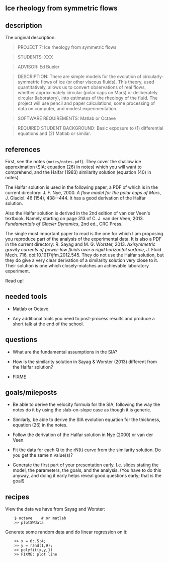
Ice rheology from symmetric flows
---------------------------------


description
-----------

The original description:

> PROJECT 7:  Ice rheology from symmetric flows

> STUDENTS: XXX

> ADVISOR: Ed Bueler

> DESCRIPTION:  There are simple models for the evolution of circularly-symmetric flows of ice (or other viscous fluids).  This theory, used quantitatively, allows us to convert observations of real flows, whether approximately circular (polar caps on Mars) or deliberately circular (laboratory), into estimates of the rheology of the fluid.  The project will use pencil and paper calculations, some processing of data on computer, and modest experimentation.

> SOFTWARE REQUIREMENTS: Matlab or Octave

> REQUIRED STUDENT BACKGROUND: Basic exposure to (1) differential equations and (2) Matlab or similar.


references
----------

First, see the notes (`notes/notes.pdf`).  They cover the shallow ice approximation (SIA; equation (26) in notes) which you will want to comprehend, and the Halfar (1983) similarity solution (equation (40) in notes).

The Halfar solution is used in the following paper, a PDF of which is in the current directory: J. F. Nye, 2000. _A flow model for the polar caps of Mars_, J. Glaciol. 46 (154), 438--444.  It has a good derivation of the Halfar solution.

Also the Halfar solution is derived in the 2nd edition of van der Veen's textbook.  Namely starting on page 313 of C. J. van der Veen, 2013. _Fundamentals of Glacier Dynamics_, 2nd ed., CRC Press.

The single most important paper to read is the one for which I am proposing you reproduce part of the analysis of the experimental data.  It is also a PDF in the current directory:  R. Sayag and M. G. Worster, 2013. _Axisymmetric gravity currents of power-law fluids over a rigid horizontal surface_, J. Fluid Mech. 716, doi:10.1017/jfm.2012.545.  They do not use the Halfar solution, but they do give a very clear derivation of a similarity solution very close to it.  Their solution is one which closely-matches an achievable laboratory experiment.

Read up!


needed tools
------------

* Matlab or Octave.

* Any additional tools you need to post-process results and produce a short talk at the end of the school.


questions
---------

* What are the fundamental assumptions in the SIA?

* How is the similarity solution in Sayag & Worster (2013) different from the Halfar solution?

* FIXME

goals/mileposts
---------------

* Be able to derive the velocity formula for the SIA, following the way the notes do it by using the slab-on-slope case as though it is generic.

* Similarly, be able to derive the SIA evolution equation for the thickness, equation (26) in the notes.

* Follow the derivation of the Halfar solution in Nye (2000) or van der Veen.

* Fit the data for each Q to the rN(t) curve from the similarity solution.  Do you get the same n value(s)?

* Generate the first part of your presentation early.  I.e. slides stating the model, the parameters, the goals, and the analysis.  (You have to do this anyway, and doing it early helps reveal good questions early; that is the goal!)


recipes
-------

View the data we have from Sayag and Worster:

        $ octave    # or matlab
        >> plotSWdata

Generate some random data and do linear regression on it:

        >> x = 0:.5:4;
        >> y = rand(1,9);
        >> polyfit(x,y,1)
        >> FIXME: plot line

